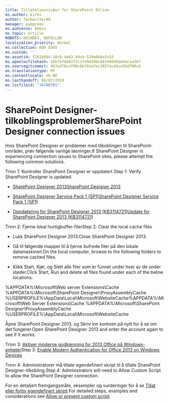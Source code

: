 ```yaml
---
title: Tillatelsesnivåer for SharePoint Online
ms.author: kirks
author: Techwriter40
manager: pamgreen
ms.audience: Admin
ms.topic: article
ROBOTS: NOINDEX, NOFOLLOW
localization_priority: Normal
ms.collection: Adm_O365
ms.custom: ''
ms.assetid: f2b1b6b4-10c9-4e83-b9cb-529a0b8a3c55
ms.openlocfilehash: 356fef8e02f2c1fd9d209c68194685bb0acaa367
ms.sourcegitcommit: 4b7e478ce700c0b781efec3857ac4dce5bdf00c6
ms.translationtype: MT
ms.contentlocale: nb-NO
ms.lasthandoff: 06/07/2019
ms.locfileid: "34760701"
---
```

# <a name="sharepoint-designer-connection-issues"></a><span data-ttu-id="5f419-102">SharePoint Designer-tilkoblingsproblemer</span><span class="sxs-lookup"><span data-stu-id="5f419-102">SharePoint Designer connection issues</span></span> 

<span data-ttu-id="5f419-103">Hvis SharePoint Designer er problemer med tilkoblingen til SharePoint-områder, prøv følgende vanlige løsninger.</span><span class="sxs-lookup"><span data-stu-id="5f419-103">If SharePoint Designer is experiencing connection issues to SharePoint sites, please attempt the following common solutions.</span></span>

<span data-ttu-id="5f419-104">Trinn 1: Kontroller SharePoint Designer er oppdatert.</span><span class="sxs-lookup"><span data-stu-id="5f419-104">Step 1: Verify SharePoint Designer is updated.</span></span>

- [<span data-ttu-id="5f419-105">SharePoint Designer 2013</span><span class="sxs-lookup"><span data-stu-id="5f419-105">SharePoint Designer 2013</span></span>](https://www.microsoft.com/download/details.aspx?id=35491)

- [<span data-ttu-id="5f419-106">SharePoint Designer Service Pack 1 (SP1)</span><span class="sxs-lookup"><span data-stu-id="5f419-106">SharePoint Designer Service Pack 1 (SP1)</span></span>](https://support.microsoft.com/help/2817441/description-of-microsoft-sharepoint-designer-2013-service-pack-1-sp1)

- [<span data-ttu-id="5f419-107">Oppdatering for SharePoint Designer 2013 (KB3114721)</span><span class="sxs-lookup"><span data-stu-id="5f419-107">Update for SharePoint Designer 2013 (KB3114721)</span></span>](https://support.microsoft.com/help/3114721/august-2-2016-update-for-sharepoint-designer-2013-kb3114721)

<span data-ttu-id="5f419-108">Trinn 2: Fjerne lokal hurtigbuffer-filer</span><span class="sxs-lookup"><span data-stu-id="5f419-108">Step 2: Clear the local cache files</span></span>

- <span data-ttu-id="5f419-109">Lukk SharePoint Designer 2013.</span><span class="sxs-lookup"><span data-stu-id="5f419-109">Close SharePoint Designer 2013.</span></span>

- <span data-ttu-id="5f419-110">Gå til følgende mapper til å fjerne bufrede filer på den lokale datamaskinen.</span><span class="sxs-lookup"><span data-stu-id="5f419-110">On the local computer, browse to the following folders to remove cached files.</span></span>

- <span data-ttu-id="5f419-111">Klikk Start, Kjør, og Slett alle filer som er funnet under hver av de under steder.</span><span class="sxs-lookup"><span data-stu-id="5f419-111">Click Start, Run and delete all files found under each of the below locations.</span></span>

<span data-ttu-id="5f419-112">%APPDATA%\Microsoft\Web server Extensions\Cache %APPDATA%\Microsoft\SharePoint Designer\ProxyAssemblyCache %USERPROFILE%\AppData\Local\Microsoft\WebsiteCache</span><span class="sxs-lookup"><span data-stu-id="5f419-112">%APPDATA%\Microsoft\Web Server Extensions\Cache %APPDATA%\Microsoft\SharePoint Designer\ProxyAssemblyCache %USERPROFILE%\AppData\Local\Microsoft\WebsiteCache</span></span>

<span data-ttu-id="5f419-113">Åpne SharePoint Designer 2013, og Skriv inn kontoen på nytt for å se om det fungerer.</span><span class="sxs-lookup"><span data-stu-id="5f419-113">Open SharePoint Designer 2013 and enter the account again to see if it works.</span></span>

<span data-ttu-id="5f419-114">Trinn 3: [Aktiver moderne godkjenning for 2013 Office på Windows-enheter](https://docs.microsoft.com/office365/admin/security-and-compliance/enable-modern-authentication?redirectSourcePath=/article/Enable-Modern-Authentication-for-Office-2013-on-Windows-devices-7dc1c01a-090f-4971-9677-f1b192d6c910&view=o365-worldwide)</span><span class="sxs-lookup"><span data-stu-id="5f419-114">Step 3: [Enable Modern Authentication for Office 2013 on Windows Devices](https://docs.microsoft.com/office365/admin/security-and-compliance/enable-modern-authentication?redirectSourcePath=/article/Enable-Modern-Authentication-for-Office-2013-on-Windows-devices-7dc1c01a-090f-4971-9677-f1b192d6c910&view=o365-worldwide)</span></span>

<span data-ttu-id="5f419-115">Trinn 4: Administratorer må tillate egendefinert skript til å tillate SharePoint Designer-tilkobling.</span><span class="sxs-lookup"><span data-stu-id="5f419-115">Step 4: Administrators will need to Allow Custom Script to allow the SharePoint Designer connection.</span></span>

<span data-ttu-id="5f419-116">For en detaljert fremgangsmåte, eksempler og vurderinger for å se [Tillat eller forby egendefinert skript](https://docs.microsoft.com/sharepoint/allow-or-prevent-custom-script).</span><span class="sxs-lookup"><span data-stu-id="5f419-116">For detailed steps, examples and considerations see [Allow or prevent custom script](https://docs.microsoft.com/sharepoint/allow-or-prevent-custom-script).</span></span>


